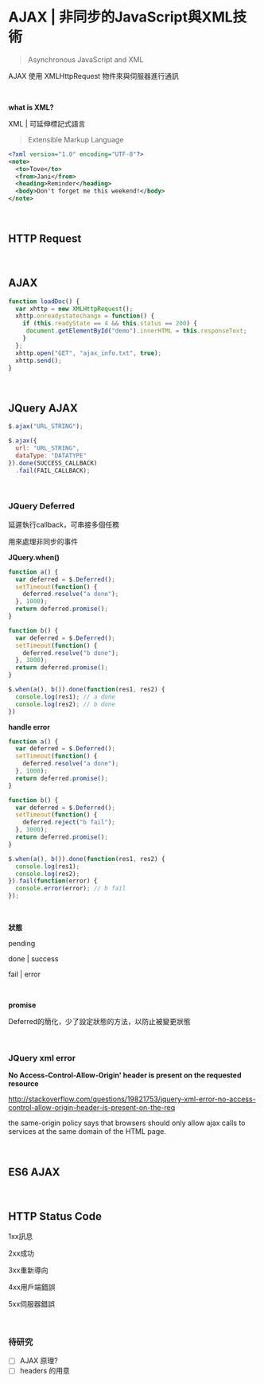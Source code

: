 # AJAX | 非同步的JavaScript與XML技術

> Asynchronous JavaScript and XML

AJAX 使用 XMLHttpRequest 物件來與伺服器進行通訊

<br />

**what is XML?**

XML | 可延伸標記式語言

> Extensible Markup Language

```xml
<?xml version="1.0" encoding="UTF-8"?>
<note>
  <to>Tove</to>
  <from>Jani</from>
  <heading>Reminder</heading>
  <body>Don't forget me this weekend!</body>
</note>
```

<br />

## HTTP Request

<br />

## AJAX

```javascript
function loadDoc() {
  var xhttp = new XMLHttpRequest();
  xhttp.onreadystatechange = function() {
    if (this.readyState == 4 && this.status == 200) {
     document.getElementById("demo").innerHTML = this.responseText;
    }
  };
  xhttp.open("GET", "ajax_info.txt", true);
  xhttp.send();
}
```

<br />

## JQuery AJAX

```javascript
$.ajax("URL_STRING");
```

```javascript
$.ajax({
  url: "URL_STRING",
  dataType: "DATATYPE"
}).done(SUCCESS_CALLBACK)
  .fail(FAIL_CALLBACK);
```

<br />

### JQuery Deferred

延遲執行callback，可串接多個任務

用來處理非同步的事件

**JQuery.when()**

```js
function a() {
  var deferred = $.Deferred();
  setTimeout(function() {
    deferred.resolve("a done");
  }, 1000);
  return deferred.promise();
}

function b() {
  var deferred = $.Deferred();
  setTimeout(function() {
    deferred.resolve("b done");
  }, 3000);
  return deferred.promise();
}

$.when(a(), b()).done(function(res1, res2) {
  console.log(res1); // a done
  console.log(res2); // b done
})
```

**handle error**

```js
function a() {
  var deferred = $.Deferred();
  setTimeout(function() {
    deferred.resolve("a done");
  }, 1000);
  return deferred.promise();
}

function b() {
  var deferred = $.Deferred();
  setTimeout(function() {
    deferred.reject("b fail");
  }, 3000);
  return deferred.promise();
}

$.when(a(), b()).done(function(res1, res2) {
  console.log(res1);
  console.log(res2);
}).fail(function(error) {
  console.error(error); // b fail
});
```

<br />

**狀態**

pending

done | success

fail | error

<br />

<b>promise</b>

Deferred的簡化，少了設定狀態的方法，以防止被變更狀態

<br />

### JQuery xml error 

**No Access-Control-Allow-Origin' header is present on the requested resource**

http://stackoverflow.com/questions/19821753/jquery-xml-error-no-access-control-allow-origin-header-is-present-on-the-req

the same-origin policy says that browsers should only allow ajax calls to services at the same domain of the HTML page.

<br />

## ES6 AJAX

<br />

## HTTP Status Code

1xx訊息

2xx成功

3xx重新導向

4xx用戶端錯誤

5xx伺服器錯誤

<br />

### 待研究

- [ ] AJAX 原理?
- [ ] headers 的用意
